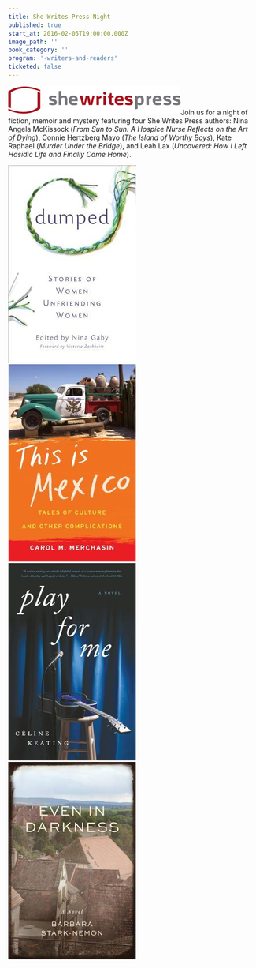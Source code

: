 ```yaml
---
title: She Writes Press Night
published: true
start_at: 2016-02-05T19:00:00.000Z
image_path: ''
book_category: ''
program: '-writers-and-readers'
ticketed: false
---
```


![](/uploads/logo-swp.jpg)Join us for a night of fiction, memoir and mystery featuring four She Writes Press authors: Nina Angela McKissock (*From Sun to Sun: A Hospice Nurse Reflects on the Art of Dying*), Connie Hertzberg Mayo (*The Island of Worthy Boys*), Kate Raphael (*Murder Under the Bridge*), and Leah Lax (*Uncovered: How I Left Hasidic Life and Finally Came Home*).

[![](/uploads/9781631529542.jpg)](http://www.brooklinebooksmith-shop.com/event/she-writes-press-night)
[![](/uploads/9781631529627.jpg)](http://www.brooklinebooksmith-shop.com/event/she-writes-press-night)
[![](/uploads/9781631529726.jpg)](http://www.brooklinebooksmith-shop.com/event/she-writes-press-night)
[![](/uploads/9781631529566.jpg)](http://www.brooklinebooksmith-shop.com/event/she-writes-press-night)